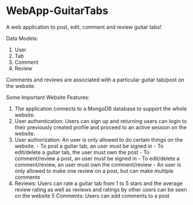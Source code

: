 # WebApp-GuitarTabs
A web application to post, edit, comment and review guitar tabs!

Data Models:
1) User
2) Tab
3) Comment
4) Review

Comments and reviews are associated with a particular guitar tab/post on the website.

Some Important Website Features:
1) The application connects to a MongoDB database to support the whole website. 
2) User authentication: Users can sign up and returning users can login to their previously created profile and proceed to an active session on the website. 
3) User authorization: An user is only allowed to do certain things on the website. 
                  - To post a guitar tab, an user must be signed in
                  - To edit/delete a guitar tab, the user must own the post
                  - To comment/review a post, an user must be signed in
                  - To edit/delete a comment/review, an user must own the comment/review
                  - An user is only allowed to make one review on a post, but can make multiple comments
4) Reviews: Users can rate a guitar tab from 1 to 5 stars and the average review rating as well as reviews and ratings by other users can be seen on the website
5 Comments: Users can add comments to a post
